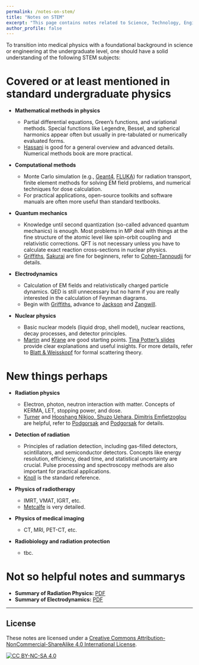 ```yaml
---
permalink: /notes-on-stem/
title: "Notes on STEM"
excerpt: "This page contains notes related to Science, Technology, Engineering, and Mathematics (STEM)."
author_profile: false
---
```


<span class='anchor' id='notes-on-stem'></span>

To transition into medical physics with a foundational background in science or engineering at the undergraduate level, one should have a solid understanding of the following STEM subjects:

# Covered or at least mentioned in standard undergraduate physics

- **Mathematical methods in physics**
  - Partial differential equations, Green’s functions, and variational methods. Special functions like Legendre, Bessel, and spherical harmonics appear often but usually in pre-tabulated or numerically evaluated forms.
  - [Hassani](https://link.springer.com/book/10.1007/978-3-319-01195-0) is good for a general overview and advanced details. Numerical methods book are more practical.

- **Computational methods**
  - Monte Carlo simulation (e.g., [Geant4](https://geant4.web.cern.ch/), [FLUKA](http://www.fluka.org/fluka.php?)) for radiation transport, finite element methods for solving EM field problems, and numerical techniques for dose calculation.
  - For practical applications, open-source toolkits and software manuals are often more useful than standard textbooks.

- **Quantum mechanics**
  - Knowledge until second quantization (so-called advanced quantum mechanics) is enough. Most problems in MP deal with things at the fine structure of the atomic level like spin-orbit coupling and relativistic corrections. QFT is not necessary unless you have to calculate exact reaction cross-sections in nuclear physics.
  - [Griffiths](https://www.cambridge.org/highereducation/books/introduction-to-quantum-mechanics/990799CA07A83FC5312402AF6860311E#overview), [Sakurai](https://www.cambridge.org/highereducation/books/modern-quantum-mechanics/DF43277E8AEDF83CC12EA62887C277DC#overview) are fine for beginners, refer to [Cohen-Tannoudji](https://www.wiley.com/en-us/Quantum+Mechanics%2C+Volume+1%3A+Basic+Concepts%2C+Tools%2C+and+Applications%2C+2nd+Edition-p-9783527822713) for details.

- **Electrodynamics**
  - Calculation of EM fields and relativistically charged particle dynamics. QED is still unnecessary but no harm if you are really interested in the calculation of Feynman diagrams.
  - Begin with [Griffiths](https://www.cambridge.org/highereducation/books/introduction-to-electrodynamics/3AB220820DBB628E5A43D52C4B011ED4#overview), advance to [Jackson](https://www.wiley.com/en-au/Classical+Electrodynamics%2C+3rd+Edition-p-9780471309321) and [Zangwill](https://www.cambridge.org/highereducation/books/modern-electrodynamics/E5448C70CBF3651B2056F28EBF859AE9#overview).

- **Nuclear physics**
  - Basic nuclear models (liquid drop, shell model), nuclear reactions, decay processes, and detector principles.
  - [Martin](https://www.wiley.com/en-us/Nuclear+and+Particle+Physics%3A+An+Introduction%2C+3rd+Edition-p-9781119344612) and [Krane](https://www.wiley.com/en-us/Introductory+Nuclear+Physics%2C+3rd+Edition-p-9780471805533) are good starting points. [Tina Potter’s slides](https://www.hep.phy.cam.ac.uk/~chpotter/particleandnuclearphysics/mainpage.html) provide clear explanations and useful insights. For more details, refer to [Blatt & Weisskopf](https://link.springer.com/book/10.1007/978-1-4612-9959-2) for formal scattering theory.

# New things perhaps

- **Radiation physics**
  - Electron, photon, neutron interaction with matter. Concepts of KERMA, LET, stopping power, and dose. 
  - [Turner](https://onlinelibrary.wiley.com/doi/book/10.1002/9783527616978) and [Hooshang Nikjoo, Shuzo Uehara, Dimitris Emfietzoglou](https://www.routledge.com/Interaction-of-Radiation-with-Matter/Nikjoo-Uehara-Emfietzoglou/p/book/9780367866020?srsltid=AfmBOor8xnXQC1WBWkicRN74gtG5SBA1yQae0BHI2zQaCsMWPPs2T-Ny) are helpful, refer to [Podgorsak](https://link.springer.com/book/10.1007/978-3-319-25382-4) and [Podgorsak](https://link.springer.com/book/10.1007/978-3-642-20186-8) for details.

- **Detection of radiation**
  - Principles of radiation detection, including gas-filled detectors, scintillators, and semiconductor detectors. Concepts like energy resolution, efficiency, dead time, and statistical uncertainty are crucial. Pulse processing and spectroscopy methods are also important for practical applications.
  - [Knoll](https://www.wiley.com/en-ae/Radiation+Detection+and+Measurement%2C+4th+Edition-p-9780470131480) is the standard reference.

- **Physics of radiotherapy**
  - IMRT, VMAT, IGRT, etc.
  - [Metcalfe](https://medicalphysics.org/SimpleCMS.php?content=bookpage.php&isbn=9781951134105) is very detailed.

- **Physics of medical imaging**
  - CT, MRI, PET-CT, etc.

- **Radiobiology and radiation protection**
  - tbc.

# Not so helpful notes and summarys
- **Summary of Radiation Physics:**  [PDF](https://louis-qiuyulu.github.io/CheatSheet-RP.pdf)  
- **Summary of Electrodynamics:**  [PDF](https://louis-qiuyulu.github.io/CheatSheet-EM.pdf)  

---

## License  
These notes are licensed under a [Creative Commons Attribution-NonCommercial-ShareAlike 4.0 International License](https://creativecommons.org/licenses/by-nc-sa/4.0/).  

[![CC BY-NC-SA 4.0](https://licensebuttons.net/l/by-nc-sa/4.0/88x31.png)](https://creativecommons.org/licenses/by-nc-sa/4.0/)
